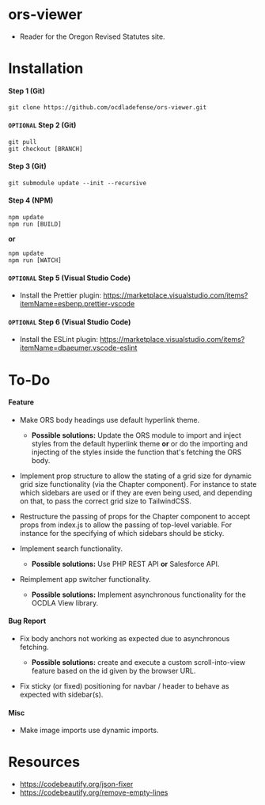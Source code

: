 # ors-viewer

-   Reader for the Oregon Revised Statutes site.

# Installation

#### Step 1 (Git)

```
git clone https://github.com/ocdladefense/ors-viewer.git
```

#### `OPTIONAL` Step 2 (Git)

```
git pull
git checkout [BRANCH]
```

#### Step 3 (Git)

```
git submodule update --init --recursive
```

#### Step 4 (NPM)

```
npm update
npm run [BUILD]
```

**or**

```
npm update
npm run [WATCH]
```

#### `OPTIONAL` Step 5 (Visual Studio Code)

-   Install the Prettier plugin: https://marketplace.visualstudio.com/items?itemName=esbenp.prettier-vscode

#### `OPTIONAL` Step 6 (Visual Studio Code)

-   Install the ESLint plugin: https://marketplace.visualstudio.com/items?itemName=dbaeumer.vscode-eslint

# To-Do

#### Feature

-   Make ORS body headings use default hyperlink theme.

    -   **Possible solutions:** Update the ORS module to import and inject styles from the default hyperlink theme **or** or do the importing and injecting of the styles inside the function that's fetching the ORS body.

-   Implement prop structure to allow the stating of a grid size for dynamic grid size functionality (via the Chapter component). For instance to state which sidebars are used or if they are even being used, and depending on that, to pass the correct grid size to TailwindCSS.

-   Restructure the passing of props for the Chapter component to accept props from index.js to allow the passing of top-level variable. For instance for the specifying of which sidebars should be sticky.

-   Implement search functionality.

    -   **Possible solutions:** Use PHP REST API **or** Salesforce API.

-   Reimplement app switcher functionality.

    -   **Possible solutions:** Implement asynchronous functionality for the OCDLA View library.

#### Bug Report

-   Fix body anchors not working as expected due to asynchronous fetching.

    -   **Possible solutions:** create and execute a custom scroll-into-view feature based on the id given by the browser URL.

-   Fix sticky (or fixed) positioning for navbar / header to behave as expected with sidebar(s).

#### Misc

-   Make image imports use dynamic imports.

# Resources

-   https://codebeautify.org/json-fixer
-   https://codebeautify.org/remove-empty-lines
